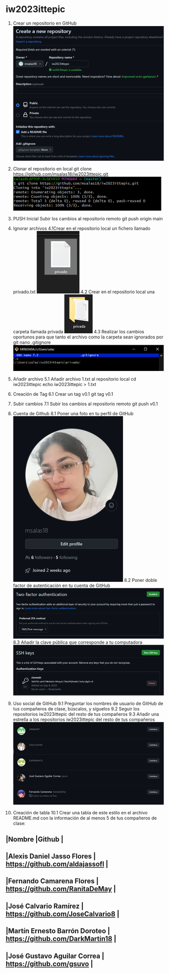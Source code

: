 # iw2023ittepic
1. Crear un repositorio en GitHub
![Alt text](image-1.png)

2. Clonar el repositorio en local
git clone https://github.com/msalas18/iw2023ittepic.git
![Alt text](image-2.png)

3. PUSH Inicial
Subir los cambios al repositorio remoto
git push origin main

4. Ignorar archivos
    4.1Crear en el repositorio local un fichero llamado privado.txt
    ![Alt text](image-4.png)
    4.2 Crear en el repositorio local una carpeta llamada privada
    ![Alt text](image-3.png)
    4.3 Realizar los cambios oportunos para que tanto el archivo como la carpeta sean ignorados por git
    nano .gitignore
    ![Alt text](image-5.png)

5. Añadir archivo
    5.1 Añadir archivo 1.txt al repositorio local
    cd iw2023ittepic
    echo iw2023ittepic > 1.txt

6. Creación de Tag
    6.1 Crear un tag v0.1
    git tag v0.1

7. Subir cambios
    7.1 Subir los cambios al repositorio remoto
    git push v0.1

8. Cuenta de Github
    8.1 Poner una foto en tu perfil de GitHub
    ![Alt text](image-6.png)
    8.2 Poner doble factor de autenticación en tu cuenta de GitHub
    ![Alt text](image-7.png)
    8.3 Añadir la clave pública que corresponde a tu computadora
    ![Alt text](image-8.png)

9. Uso social de GitHub
    9.1 Preguntar los nombres de usuario de GitHub de tus compañeros de clase, búscalos, y síguelos
    9.2 Seguir los repositorios iw2023ittepic del resto de tus compañeros
    9.3 Añadir una estrella a los repositorios iw2023ittepic del resto de tus compañeros
     ![Alt text](image-9.png)

10. Creación de tabla
    10.1 Crear una tabla de este estilo en el archivo README.md con la información de al menos 5 de tus compañeros de clase:

|Nombre                        |Github                              |
---------------------------------------------------------------------           
|Alexis Daniel Jasso Flores    |  https://github.com/aldajassofl    |
---------------------------------------------------------------------
|Fernando Camarena Flores      |  https://github.com/RanitaDeMay    |
---------------------------------------------------------------------
|José Calvario Ramírez         |  https://github.com/JoseCalvario8  |
---------------------------------------------------------------------
|Martín Ernesto Barrón Doroteo |  https://github.com/DarkMartin18   |
---------------------------------------------------------------------
|José Gustavo Aguilar Correa   |  https://github.com/gsuvo          |
---------------------------------------------------------------------





